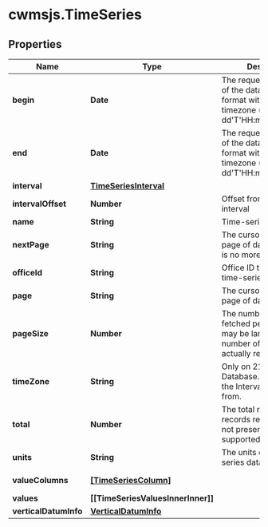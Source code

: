 # cwmsjs.TimeSeries

## Properties

Name | Type | Description | Notes
------------ | ------------- | ------------- | -------------
**begin** | **Date** | The requested start time of the data, in ISO-8601 format with offset and timezone (&#39;yyyy-MM-dd&#39;T&#39;HH:mm:ssZ&#39;[&#39;VV&#39;]&#39;&#39;) | [optional] [readonly] 
**end** | **Date** | The requested end time of the data, in ISO-8601 format with offset and timezone (&#39;yyyy-MM-dd&#39;T&#39;HH:mm:ssZ&#39;[&#39;VV&#39;]&#39;&#39;) | [optional] [readonly] 
**interval** | [**TimeSeriesInterval**](TimeSeriesInterval.md) |  | [optional] 
**intervalOffset** | **Number** | Offset from top of interval | [optional] [readonly] 
**name** | **String** | Time-series name | [optional] 
**nextPage** | **String** | The cursor to the next page of data; null if there is no more data | [optional] [readonly] 
**officeId** | **String** | Office ID that owns the time-series | [optional] 
**page** | **String** | The cursor to the current page of data | [optional] [readonly] 
**pageSize** | **Number** | The number of records fetched per-page; this may be larger than the number of records actually retrieved | [optional] [readonly] 
**timeZone** | **String** | Only on 21.1.1 Database. The timezone the Interval Offset is from. | [optional] [readonly] 
**total** | **Number** | The total number of records retrieved; null or not present if not supported or unknown | [optional] [readonly] 
**units** | **String** | The units of the time series data | 
**valueColumns** | [**[TimeSeriesColumn]**](TimeSeriesColumn.md) |  | [optional] [readonly] 
**values** | **[[TimeSeriesValuesInnerInner]]** |  | [optional] 
**verticalDatumInfo** | [**VerticalDatumInfo**](VerticalDatumInfo.md) |  | [optional] 


